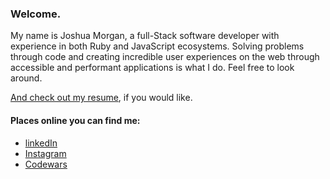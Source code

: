 ### Welcome.

<!--
**JoshuaCMorgan/JoshuaCMorgan** is a ✨ _special_ ✨ repository because its `README.md` (this file) appears on your GitHub profile.

Here are some ideas to get you started:

- 🔭 I’m currently working on ...
- 🌱 I’m currently learning ...
- 👯 I’m looking to collaborate on ...
- 🤔 I’m looking for help with ...
- 💬 Ask me about ...
- 📫 How to reach me: ...
- 😄 Pronouns: ...
- ⚡ Fun fact: ...
-->
My name is Joshua Morgan, a full-Stack software developer with experience in both Ruby and JavaScript ecosystems. Solving problems through code and creating incredible user experiences on the web through accessible and performant applications is what I do. 
Feel free to look around. 

[And check out my resume](https://github.com/JoshuaCMorgan/resume/blob/main/morgan-resume-2023.pdf), if you would like. 

<!-- For faster access, here are links to the items in the resume section: Projects Focused on First Principles.
- Ruby Procedural Programs: ([link to repository](https://github.com/JoshuaCMorgan/RB101/tree/main/lesson_6))
- Ruby Object-Oriented Programs: ([link to repository](https://github.com/JoshuaCMorgan/rb120/tree/main/oop_projects))
- Ruby Web-based Application: ([link to app](https://ls-josh-sinatra-todos-db.herokuapp.com/lists)) ([link to repository](https://github.com/JoshuaCMorgan/sinatra_todos_db))
- HTML/CSS: ([link to repository](https://github.com/JoshuaCMorgan/ls202/tree/main/final_projects)) -->

#### Places online you can find me:
- [linkedIn](https://www.linkedin.com/in/joshuacmorgan/)
- [Instagram](https://www.instagram.com/joshua.c.morgan/)
- [Codewars](https://www.codewars.com/users/JoshuaCMorgan)
